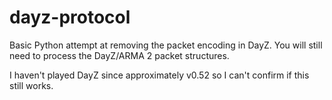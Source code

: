# dayz-protocol

Basic Python attempt at removing the packet encoding in DayZ. You will still need to process the DayZ/ARMA 2 packet structures.

I haven't played DayZ since approximately v0.52 so I can't confirm if this still works.